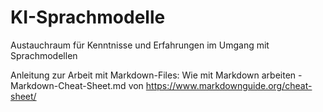 # KI-Sprachmodelle

Austauchraum für Kenntnisse und Erfahrungen im Umgang mit Sprachmodellen


Anleitung zur Arbeit mit Markdown-Files: Wie mit Markdown arbeiten - Markdown-Cheat-Sheet.md von https://www.markdownguide.org/cheat-sheet/
